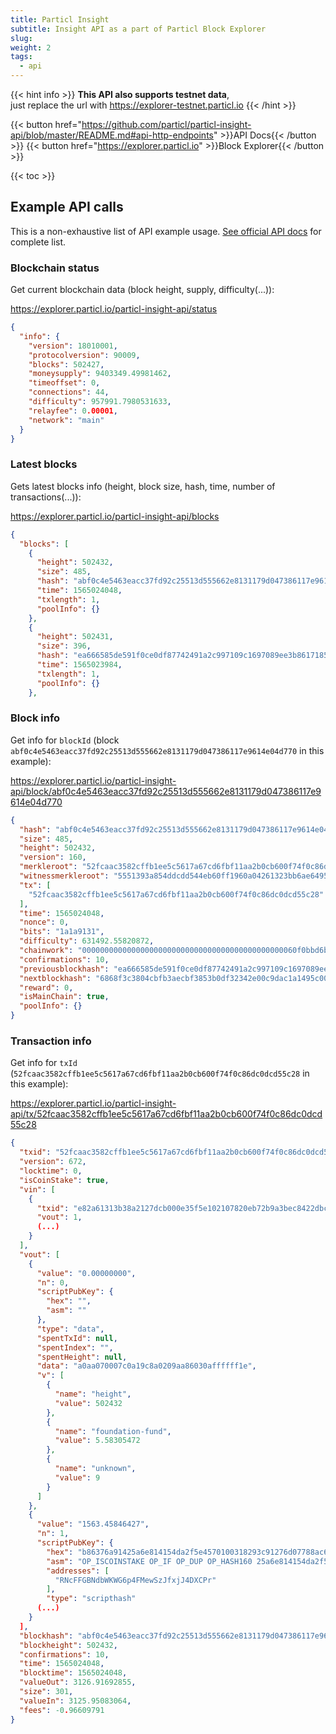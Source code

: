 ```yaml
---
title: Particl Insight
subtitle: Insight API as a part of Particl Block Explorer
slug:
weight: 2
tags:
  - api
---
```


{{< hint info >}}
**This API also supports testnet data**,\
just replace the url with https://explorer-testnet.particl.io
{{< /hint >}}

{{< button href="https://github.com/particl/particl-insight-api/blob/master/README.md#api-http-endpoints" >}}API Docs{{< /button >}}
{{< button href="https://explorer.particl.io" >}}Block Explorer{{< /button >}}

{{< toc >}}


## Example API calls

This is a non-exhaustive list of API example usage. [See official API docs](https://github.com/particl/particl-insight-api/blob/master/README.md#api-http-endpoints) for complete list.

### Blockchain status

Get current blockchain data (block height, supply, difficulty(...)):

https://explorer.particl.io/particl-insight-api/status

```json
{
  "info": {
    "version": 18010001,
    "protocolversion": 90009,
    "blocks": 502427,
    "moneysupply": 9403349.49981462,
    "timeoffset": 0,
    "connections": 44,
    "difficulty": 957991.7980531633,
    "relayfee": 0.00001,
    "network": "main"
  }
}
```

### Latest blocks

Gets latest blocks info (height, block size, hash, time, number of transactions(...)):

https://explorer.particl.io/particl-insight-api/blocks

```json
{
  "blocks": [
    {
      "height": 502432,
      "size": 485,
      "hash": "abf0c4e5463eacc37fd92c25513d555662e8131179d047386117e9614e04d770",
      "time": 1565024048,
      "txlength": 1,
      "poolInfo": {}
    },
    {
      "height": 502431,
      "size": 396,
      "hash": "ea666585de591f0ce0df87742491a2c997109c1697089ee3b8617185031991a6",
      "time": 1565023984,
      "txlength": 1,
      "poolInfo": {}
    },
```

### Block info

Get info for `blockId` (block `abf0c4e5463eacc37fd92c25513d555662e8131179d047386117e9614e04d770` in this example):

https://explorer.particl.io/particl-insight-api/block/abf0c4e5463eacc37fd92c25513d555662e8131179d047386117e9614e04d770

```json
{
  "hash": "abf0c4e5463eacc37fd92c25513d555662e8131179d047386117e9614e04d770",
  "size": 485,
  "height": 502432,
  "version": 160,
  "merkleroot": "52fcaac3582cffb1ee5c5617a67cd6fbf11aa2b0cb600f74f0c86dc0dcd55c28",
  "witnessmerkleroot": "5551393a854ddcdd544eb60ff1960a04261323bb6ae6495bbaa0eda40626cbc5",
  "tx": [
    "52fcaac3582cffb1ee5c5617a67cd6fbf11aa2b0cb600f74f0c86dc0dcd55c28"
  ],
  "time": 1565024048,
  "nonce": 0,
  "bits": "1a1a9131",
  "difficulty": 631492.55820872,
  "chainwork": "000000000000000000000000000000000000000000000060f0bbd6bf421ba693",
  "confirmations": 10,
  "previousblockhash": "ea666585de591f0ce0df87742491a2c997109c1697089ee3b8617185031991a6",
  "nextblockhash": "6868f3c3804cbfb3aecbf3853b0df32342e00c9dac1a1495c00ea5e399fd3d34",
  "reward": 0,
  "isMainChain": true,
  "poolInfo": {}
}
```

### Transaction info

Get info for `txId` (`52fcaac3582cffb1ee5c5617a67cd6fbf11aa2b0cb600f74f0c86dc0dcd55c28` in this example):

https://explorer.particl.io/particl-insight-api/tx/52fcaac3582cffb1ee5c5617a67cd6fbf11aa2b0cb600f74f0c86dc0dcd55c28

```json
{
  "txid": "52fcaac3582cffb1ee5c5617a67cd6fbf11aa2b0cb600f74f0c86dc0dcd55c28",
  "version": 672,
  "locktime": 0,
  "isCoinStake": true,
  "vin": [
    {
      "txid": "e82a61313b38a2127dcb000e35f5e102107820eb72b9a3bec8422dbceaf6c60b",
      "vout": 1,
      (...)
    }
  ],
  "vout": [
    {
      "value": "0.00000000",
      "n": 0,
      "scriptPubKey": {
        "hex": "",
        "asm": ""
      },
      "type": "data",
      "spentTxId": null,
      "spentIndex": "",
      "spentHeight": null,
      "data": "a0aa070007c0a19c8a0209aa86030affffff1e",
      "v": [
        {
          "name": "height",
          "value": 502432
        },
        {
          "name": "foundation-fund",
          "value": 5.58305472
        },
        {
          "name": "unknown",
          "value": 9
        }
      ]
    },
    {
      "value": "1563.45846427",
      "n": 1,
      "scriptPubKey": {
        "hex": "b86376a91425a6e814154da2f5e4570100318293c91276d07788ac67a91492342ed9db0c6090d81d8aff95f014f693784b888768",
        "asm": "OP_ISCOINSTAKE OP_IF OP_DUP OP_HASH160 25a6e814154da2f5e4570100318293c91276d077 OP_EQUALVERIFY OP_CHECKSIG OP_ELSE OP_HASH160 92342ed9db0c6090d81d8aff95f014f693784b88 OP_EQUAL OP_ENDIF",
        "addresses": [
          "RNcFFGBNdbWKWG6p4FMewSzJfxjJ4DXCPr"
        ],
        "type": "scripthash"
      (...)
    }
  ],
  "blockhash": "abf0c4e5463eacc37fd92c25513d555662e8131179d047386117e9614e04d770",
  "blockheight": 502432,
  "confirmations": 10,
  "time": 1565024048,
  "blocktime": 1565024048,
  "valueOut": 3126.91692855,
  "size": 301,
  "valueIn": 3125.95083064,
  "fees": -0.96609791
}
```